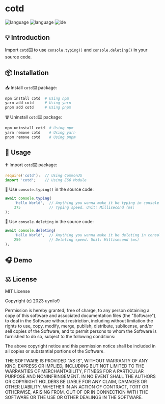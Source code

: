 # cotd

![language][js]
![language][ts]
![ide][vscode]

[js]: https://img.shields.io/badge/made%20with-javascript-F7DF1E?logo=javascript&logoColor=F7DF1E&labelColor=202020&color=F7DF1E&style=for-the-badge
[ts]: https://img.shields.io/badge/made%20with-typescript-3178C6?logo=typescript&logoColor=3178C6&labelColor=202020&color=3178C6&style=for-the-badge
[vscode]: https://img.shields.io/badge/develop%20with-vscode-007ACC?logo=visualstudiocode&logoColor=007ACC&labelColor=202020&color=007ACC&style=for-the-badge

## 💡 Introduction

Import ```cotd```⌨️ to use ```console.typing()``` and ```console.deleting()``` in your source code.

## 📦 Installation

📥 Install ```cotd```⌨️ package:

```powershell
npm install cotd  # Using npm
yarn add cotd     # Using yarn
pnpm add cotd     # Using pnpm
```

🗑️ Uninstall ```cotd```⌨️ package:

```powershell
npm uninstall cotd  # Using npm
yarn remove cotd    # Using yarn
pnpm remove cotd    # Using pnpm
```

## 📜 Usage

➕ Import ```cotd```⌨️ package:

```js
require('cotd');  // Using CommonJS
import 'cotd';    // Using ES6 Module
```

🎨 Use ```console.typing()``` in the source code:

```js
await console.typing(
    'Hello World',  // Anything you wanna make it be typing in console
    375             // Typing speed. Unit: Millisecond (ms)
);
```

🎒 Use ```console.deleting``` in the source code:

```js
await console.deleting(
    'Hello World',  // Anything you wanna make it be deleting in console
    250             // Deleting speed. Unit: Millisecond (ms)
);
```

## 🎧 Demo


## ⚖ License

<p>
MIT License

Copyright (c) 2023 uynilo9

Permission is hereby granted, free of charge, to any person obtaining a copy of this software and associated documentation files (the "Software"), to deal in the Software without restriction, including without limitation the rights to use, copy, modify, merge, publish, distribute, sublicense, and/or sell copies of the Software, and to permit persons to whom the Software is furnished to do so, subject to the following conditions:

The above copyright notice and this permission notice shall be included in all copies or substantial portions of the Software.

THE SOFTWARE IS PROVIDED "AS IS", WITHOUT WARRANTY OF ANY KIND, EXPRESS OR IMPLIED, INCLUDING BUT NOT LIMITED TO THE WARRANTIES OF MERCHANTABILITY, FITNESS FOR A PARTICULAR PURPOSE AND NONINFRINGEMENT. IN NO EVENT SHALL THE AUTHORS OR COPYRIGHT HOLDERS BE LIABLE FOR ANY CLAIM, DAMAGES OR OTHER LIABILITY, WHETHER IN AN ACTION OF CONTRACT, TORT OR OTHERWISE, ARISING FROM, OUT OF OR IN CONNECTION WITH THE SOFTWARE OR THE USE OR OTHER DEALINGS IN THE SOFTWARE.
</p>